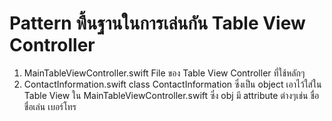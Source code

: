 # Pattern พื้นฐานในการเล่นกัน Table View Controller
1. MainTableViewController.swift
  File ของ Table View Controller ที่ใช้หลักๆ
2. ContactInformation.swift
  class ContactInformation ซึ่งเป็น object เอาไว้ใส่ใน Table View ใน MainTableViewController.swift
  ซึ่ง obj มี attribute ต่างๆเช่น ชื่อ ชื่อเล่น เบอร์โทร
